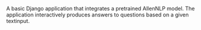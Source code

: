 A basic Django application that integrates a pretrained AllenNLP model. 
The application interactively produces answers to questions based on a given textinput. 
